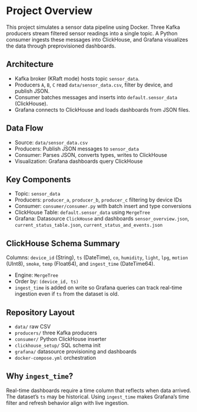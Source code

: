 # Project Overview

This project simulates a sensor data pipeline using Docker. Three Kafka producers stream filtered sensor readings into a single topic. A Python consumer ingests these messages into ClickHouse, and Grafana visualizes the data through preprovisioned dashboards.

## Architecture
- Kafka broker (KRaft mode) hosts topic `sensor_data`.
- Producers `A`, `B`, `C` read `data/sensor_data.csv`, filter by device, and publish JSON.
- Consumer batches messages and inserts into `default.sensor_data` (ClickHouse).
- Grafana connects to ClickHouse and loads dashboards from JSON files.

## Data Flow
- Source: `data/sensor_data.csv`
- Producers: Publish JSON messages to `sensor_data`
- Consumer: Parses JSON, converts types, writes to ClickHouse
- Visualization: Grafana dashboards query ClickHouse

## Key Components
- Topic: `sensor_data`
- Producers: `producer_a`, `producer_b`, `producer_c` filtering by device IDs
- Consumer: `consumer/consumer.py` with batch insert and type conversions
- ClickHouse Table: `default.sensor_data` using `MergeTree`
- Grafana: Datasource `ClickHouse` and dashboards `sensor_overview.json`, `current_status_table.json`, `current_status_and_events.json`

## ClickHouse Schema Summary
Columns: `device_id` (String), `ts` (DateTime), `co`, `humidity`, `light`, `lpg`, `motion` (UInt8), `smoke`, `temp` (Float64), and `ingest_time` (DateTime64).

- Engine: `MergeTree`
- Order by: `(device_id, ts)`
- `ingest_time` is added on write so Grafana queries can track real-time ingestion even if `ts` from the dataset is old.

## Repository Layout
- `data/` raw CSV
- `producers/` three Kafka producers
- `consumer/` Python ClickHouse inserter
- `clickhouse_setup/` SQL schema init
- `grafana/` datasource provisioning and dashboards
- `docker-compose.yml` orchestration

## Why `ingest_time`?
Real-time dashboards require a time column that reflects when data arrived. The dataset’s `ts` may be historical. Using `ingest_time` makes Grafana’s time filter and refresh behavior align with live ingestion.